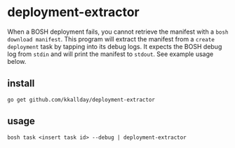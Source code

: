 # deployment-extractor

When a BOSH deployment fails, you cannot retrieve the manifest with a `bosh download manifest`. This program will extract the manifest from a `create deployment` task by tapping into its debug logs. It expects the BOSH debug log from `stdin` and will print the manifest to `stdout`. See example usage below.

## install

`go get github.com/kkallday/deployment-extractor`

## usage

`bosh task <insert task id> --debug | deployment-extractor`

